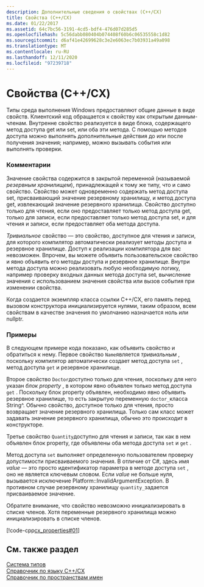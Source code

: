 ```yaml
---
description: Дополнительные сведения о свойствах (C++/CX)
title: Свойства (C++/CX)
ms.date: 01/22/2017
ms.assetid: 64c7bc56-3191-4cd5-bdf4-476d07d285d5
ms.openlocfilehash: 5c56dabb080404b074408f60b6c06535558c1d82
ms.sourcegitcommit: d6af41e42699628c3e2e6063ec7b03931a49a098
ms.translationtype: MT
ms.contentlocale: ru-RU
ms.lasthandoff: 12/11/2020
ms.locfileid: "97239718"
---
```

# <a name="properties-ccx"></a>Свойства (C++/CX)

Типы среда выполнения Windows предоставляют общие данные в виде свойств. Клиентский код обращается к свойству как открытым данным-членам. Внутренне свойство реализуется в виде блока, содержащего метод доступа get или set, или оба эти метода. С помощью методов доступа можно выполнять дополнительные действия до или после получения значения; например, можно вызывать события или выполнять проверки.

### <a name="remarks"></a>Комментарии

Значение свойства содержится в закрытой переменной (называемой *резервным хранилищем*), принадлежащей к тому же типу, что и само свойство. Свойство может одновременно содержать метод доступа set, присваивающий значение резервному хранилищу, и метод доступа get, извлекающий значение резервного хранилища. Свойство доступно только для чтения, если оно предоставляет только метод доступа get, только для записи, если предоставляет только метод доступа set, и для чтения и записи, если предоставляет оба метода доступа.

*Тривиальное* свойство — это свойство, доступное для чтения и записи, для которого компилятор автоматически реализует методы доступа и резервное хранилище. Доступ к реализации компилятора для вас невозможен. Впрочем, вы можете объявить пользовательское свойство и явно объявить его методы доступа и резервное хранилище. Внутри метода доступа можно реализовать любую необходимую логику, например проверку входных данных метода доступа set, вычисление значения с использованием значения свойства или вызов события при изменении свойства.

Когда создается экземпляр класса ссылки C++/CX, его память перед вызовом конструктора инициализируется нулями, таким образом, всем свойствам в качестве значения по умолчанию назначается ноль или nullptr.

### <a name="examples"></a>Примеры

В следующем примере кода показано, как объявить свойство и обратиться к нему. Первое свойство `Name`является *тривиальным* , поскольку компилятор автоматически создает метод доступа `set` , метод доступа `get` и резервное хранилище.

Второе свойство `Doctor`доступно только для чтения, поскольку для него указан *блок property* , в котором явно объявлен только метод доступа `get` . Поскольку блок property объявлен, необходимо явно объявить резервное хранилище, то есть закрытую переменную `doctor_`класса String^. Обычно свойство, доступное только для чтения, просто возвращает значение резервного хранилища. Только сам класс может задавать значение резервного хранилища, обычно это происходит в конструкторе.

Третье свойство `Quantity`доступно для чтения и записи, так как в нем объявлен блок property, где объявлены оба метода доступа `set` и `get` .

Метод доступа `set` выполняет определенную пользователем проверку допустимости присваиваемого значения. В отличие от C#, здесь имя *value* — это просто идентификатор параметра в методе доступа `set` , оно не является ключевым словом. Если *value* не больше нуля, вызывается исключение Platform::InvalidArgumentException. В противном случае резервному хранилищу `quantity_`задается присваиваемое значение.

Обратите внимание, что свойство невозможно инициализировать в списке членов. Хотя переменные резервного хранилища можно инициализировать в списке членов.

[!code-cpp[cx_properties#01](../cppcx/codesnippet/CPP/cx_properties/class1.h#01)]

## <a name="see-also"></a>См. также раздел

[Система типов](../cppcx/type-system-c-cx.md)<br/>
[Справочник по языку C++/CX](../cppcx/visual-c-language-reference-c-cx.md)<br/>
[Справочник по пространствам имен](../cppcx/namespaces-reference-c-cx.md)
